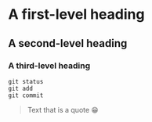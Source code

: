 # A first-level heading
## A second-level heading
### A third-level heading
```
git status
git add
git commit
```
> Text that is a quote
😁
